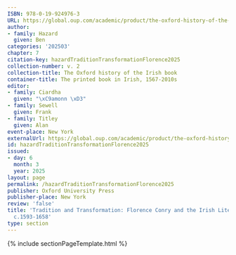 ```yaml
---
ISBN: 978-0-19-924976-3
URL: https://global.oup.com/academic/product/the-oxford-history-of-the-irish-book-volume-ii-9780199249763?cc=ge&lang=3n#
author:
- family: Hazard
  given: Ben
categories: '202503'
chapter: 7
citation-key: hazardTraditionTransformationFlorence2025
collection-number: v. 2
collection-title: The Oxford history of the Irish book
container-title: The printed book in Irish, 1567-2010s
editor:
- family: Ciardha
  given: "\xC9amonn \xD3"
- family: Sewell
  given: Frank
- family: Titley
  given: Alan
event-place: New York
externalUrl: https://global.oup.com/academic/product/the-oxford-history-of-the-irish-book-volume-ii-9780199249763?cc=ge&lang=3n#
id: hazardTraditionTransformationFlorence2025
issued:
- day: 6
  month: 3
  year: 2025
layout: page
permalink: /hazardTraditionTransformationFlorence2025
publisher: Oxford University Press
publisher-place: New York
review: 'false'
title: 'Tradition and Transformation: Florence Conry and the Irish Literary Community,
  c.1593-1658'
type: section
---
```

{% include sectionPageTemplate.html %}